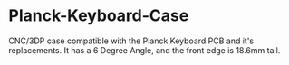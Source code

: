 # Planck-Keyboard-Case
CNC/3DP case compatible with the Planck Keyboard PCB and it's replacements. 
It has a 6 Degree Angle, and the front edge is 18.6mm tall.
